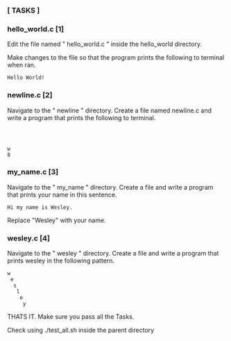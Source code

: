 



###                     [  TASKS  ]



### hello_world.c						[1] 					



Edit the file named " hello_world.c " inside the 
hello_world directory.


Make changes to the file so that the program prints 
the following to terminal when ran.





```
Hello World!
```













### newline.c							[2]



Navigate to the " newline " directory. Create a file named 
newline.c and write a program that prints the following to 
terminal.




```



w
8

```













### my_name.c							[3]



Navigate to the " my_name " directory. Create a file and write 
a program that prints your name in this sentence.





```
Hi my name is Wesley.
```



Replace "Wesley" with your name.

















### wesley.c							[4]



Navigate to the " wesley " directory. Create a file and write 
a program that prints wesley in the following pattern.




```
w
 e
  s
   l
    e
     y
```


















THATS IT. Make sure you pass all the Tasks.

Check using ./test_all.sh inside the parent directory











